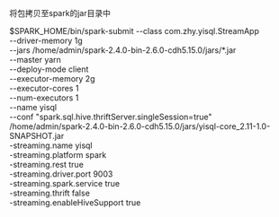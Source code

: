 将包拷贝至spark的jar目录中

$SPARK_HOME/bin/spark-submit --class com.zhy.yisql.StreamApp \
--driver-memory 1g \
--jars /home/admin/spark-2.4.0-bin-2.6.0-cdh5.15.0/jars/*.jar \
--master yarn \
--deploy-mode client \
--executor-memory 2g \
--executor-cores 1 \
--num-executors 1 \
--name yisql \
--conf "spark.sql.hive.thriftServer.singleSession=true" \
/home/admin/spark-2.4.0-bin-2.6.0-cdh5.15.0/jars/yisql-core_2.11-1.0-SNAPSHOT.jar \
-streaming.name yisql \
-streaming.platform spark \
-streaming.rest true \
-streaming.driver.port 9003 \
-streaming.spark.service true \
-streaming.thrift false \
-streaming.enableHiveSupport true